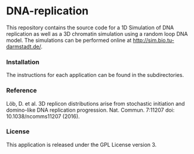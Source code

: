 # DNA-replication
This repository contains the source code for a 1D Simulation of DNA replication as well as a 3D chromatin simulation using a random loop DNA model. The simulations can be performed online at http://sim.bio.tu-darmstadt.de/. 


### Installation

The instructions for each application can be found in the subdirectories.

### Reference

Löb, D. et al. 3D replicon distributions arise from stochastic initiation and domino-like DNA replication progression. Nat. Commun. 7:11207 doi: 10.1038/ncomms11207 (2016).


### License

This application is released under the GPL License version 3.
